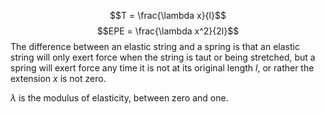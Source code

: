 $$T = \frac{\lambda x}{l}$$
$$EPE = \frac{\lambda x^2}{2l}$$
The difference between an elastic string and a spring is that an elastic string will only exert force when the string is taut or being stretched, but a spring will exert force any time it is not at its original length $l$, or rather the extension $x$ is not zero.

$\lambda$ is the modulus of elasticity, between zero and one.
